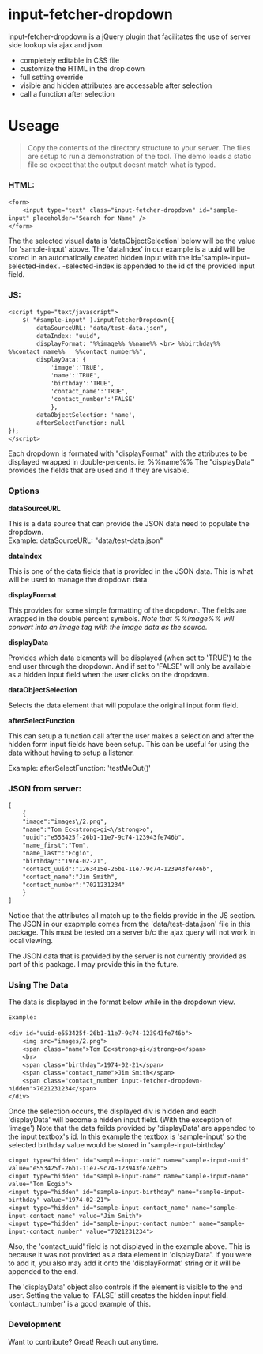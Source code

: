 # input-fetcher-dropdown


input-fetcher-dropdown is a jQuery plugin that facilitates the use of server side lookup via ajax and json.

  - completely editable in CSS file
  - customize the HTML in the drop down
  - full setting override
  - visible and hidden attributes are accessable after selection
  - call a function after selection



# Useage

>Copy the contents of the directory structure to your server.  The files are setup to run a demonstration of the tool.  The demo loads a static file so expect that the output doesnt match what is typed.    
    
### HTML:    
    
    <form>
	    <input type="text" class="input-fetcher-dropdown" id="sample-input" placeholder="Search for Name" /> 
    </form>

The the selected visual data is 'dataObjectSelection' below will be the value for 'sample-input' above.  The 'dataIndex' in our example is a uuid will be stored in an automatically created hidden input with the id='sample-input-selected-index'.  -selected-index is appended to the id of the provided input field.  

### JS:

    <script type="text/javascript">
        $( "#sample-input" ).inputFetcherDropdown({
	        dataSourceURL: "data/test-data.json",
	        dataIndex: "uuid",
	        displayFormat: "%%image%% %%name%% <br> %%birthday%%   %%contact_name%%   %%contact_number%%",
	        displayData: {
		    	'image':'TRUE', 
		    	'name':'TRUE', 
		    	'birthday':'TRUE', 
	    		'contact_name':'TRUE', 
		    	'contact_number':'FALSE'
		    	},
	    	dataObjectSelection: 'name',
	    	afterSelectFunction: null
    });
    </script>

Each dropdown is formated with "displayFormat" with the attributes to be displayed wrapped in double-percents.  ie: %%name%%    The "displayData" provides the fields that are used and if they are visable.   


### Options

**dataSourceURL** 

This is a data source that can provide the JSON data need to populate the dropdown.  
Example:   dataSourceURL: "data/test-data.json"

**dataIndex**

This is one of the data fields that is provided in the JSON data.  This is what will be used to manage the dropdown data.

**displayFormat**

This provides for some simple formatting of the dropdown.  The fields are wrapped in the double percent symbols. 
*Note that %%image%% will convert into an image tag with the image data as the source.*  

**displayData**

Provides which data elements will be displayed (when set to 'TRUE') to the end user through the dropdown. And if set to 'FALSE' will only be available as a hidden input field when the user clicks on the dropdown.

**dataObjectSelection**

Selects the data element that will populate the original input form field.

**afterSelectFunction**

This can setup a function call after the user makes a selection and after the hidden form input fields have been setup.  This can be useful for using the data without having to setup a listener.  

Example:   afterSelectFunction: 'testMeOut()'



### JSON from server:

	[
		{
		"image":"images\/2.png",
		"name":"Tom Ec<strong>gi<\/strong>o",
		"uuid":"e553425f-26b1-11e7-9c74-123943fe746b",
		"name_first":"Tom",
		"name_last":"Ecgio",
		"birthday":"1974-02-21",
		"contact_uuid":"1263415e-26b1-11e7-9c74-123943fe746b",
		"contact_name":"Jim Smith",
		"contact_number":"7021231234"
		}
	]

Notice that the attributes all match up to the fields provide in the JS section.  The JSON in our exapmple comes from the 'data/test-data.json' file in this package.  This must be tested on a server b/c the ajax query will not work in local viewing.  

The JSON data that is provided by the server is not currently provided as part of this package.  I may provide this in the future.

### Using The Data

The data is displayed in the format below while in the dropdown view.  

    Example:  
    
	<div id="uuid-e553425f-26b1-11e7-9c74-123943fe746b">
 		<img src="images/2.png"> 
		<span class="name">Tom Ec<strong>gi</strong>o</span> 
		<br> 
		<span class="birthday">1974-02-21</span>
		<span class="contact_name">Jim Smith</span>
		<span class="contact_number input-fetcher-dropdown-hidden">7021231234</span>
	</div>


Once the selection occurs, the displayed div is hidden and each 'displayData' will become a hidden input field.  (With the exception of 'image')  Note that the data feilds provided by 'displayData' are appended to the input textbox's id.  In this example the textbox is 'sample-input' so the selected birthday value would be stored in 'sample-input-birthday'


    <input type="hidden" id="sample-input-uuid" name="sample-input-uuid" value="e553425f-26b1-11e7-9c74-123943fe746b">
    <input type="hidden" id="sample-input-name" name="sample-input-name" value="Tom Ecgio">
    <input type="hidden" id="sample-input-birthday" name="sample-input-birthday" value="1974-02-21">
    <input type="hidden" id="sample-input-contact_name" name="sample-input-contact_name" value="Jim Smith">
    <input type="hidden" id="sample-input-contact_number" name="sample-input-contact_number" value="7021231234">


Also, the 'contact_uuid' field is not displayed in the example above.  This is because it was not provided as a data element in 'displayData'.  If you were to add it, you also may add it onto the 'displayFormat' string or it will be appended to the end. 

The 'displayData' object also controls if the element is visible to the end user.  Setting the value to 'FALSE' still creates the hidden input field.  'contact_number' is a good example of this.




### Development

Want to contribute? Great! Reach out anytime.
